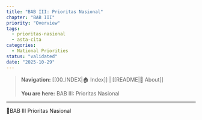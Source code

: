 ```yaml
---
title: "BAB III: Prioritas Nasional"
chapter: "BAB III"
priority: "Overview"
tags:
  - prioritas-nasional
  - asta-cita
categories:
  - National Priorities
status: "validated"
date: "2025-10-29"
---
```


> **Navigation:** [[00_INDEX|🏠 Index]] | [[README|📖 About]]
>
> **You are here:** BAB III: Prioritas Nasional

---

BAB III
Prioritas Nasional

